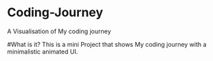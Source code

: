 # Coding-Journey
A Visualisation of My coding journey

#What is it?
This is a mini Project that shows My coding journey with a minimalistic animated UI. 
